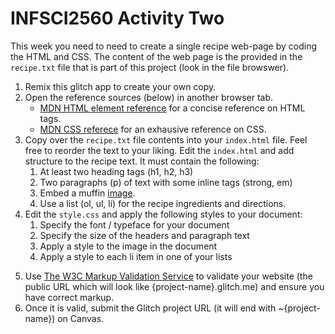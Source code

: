 # INFSCI2560 Activity Two

This week you need to need to create a single recipe web-page by coding the HTML and CSS. The content of the web page is the provided in the `recipe.txt` file that is part of this project (look in the file browswer).

1. Remix this glitch app to create your own copy.
2. Open the reference sources (below) in another browser tab.
   - [MDN HTML element reference](https://developer.mozilla.org/en-US/docs/Web/HTML/Element) for a concise reference on HTML tags.
   - [MDN CSS referece](https://developer.mozilla.org/en-US/docs/Web/CSS/Reference) for an exhausive reference on CSS.
3. Copy over the `recipe.txt` file contents into your `index.html` file. Feel free to reorder the text to your liking. Edit the `index.html` and add structure to the recipe text. It must contain the following: 
   1. At least two heading tags (h1, h2, h3) 
   2. Two paragraphs (p) of text with some inline tags (strong, em) 
   3. Embed a muffin [image](https://unsplash.com/search/photos/muffin). 
   4. Use a list (ol, ul, li) for the recipe ingredients and directions.
4. Edit the `style.css` and apply the following styles to your document:
   1. Specify the font / typeface for your document
   2. Specify the size of the headers and paragraph text
   3. Apply a style to the image in the document
   4. Apply a style to each li item in one of your lists

5) Use [The W3C Markup Validation Service](https://validator.w3.org/) to validate your website (the public URL which will look like {project-name}.glitch.me) and ensure you have correct markup.
6) Once it is valid, submit the Glitch project URL (it will end with ~{project-name}) on Canvas.

